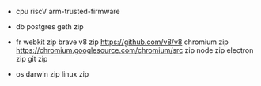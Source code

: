 - cpu
riscV
arm-trusted-firmware

- db 
postgres
geth zip

- fr
webkit zip
brave
v8 zip https://github.com/v8/v8
chromium zip https://chromium.googlesource.com/chromium/src zip
node zip
electron zip
git zip

- os
darwin zip
linux zip
